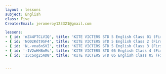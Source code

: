 ```yaml
--- 
layout : lessons 
subject: English
class: Five
CreaterEmail: jeromeroy123321@gmail.com

lessons: 
- { id: 'mZ44FTCLVIQ', title: 'KITE VICTERS STD 5 English Class 01 (First Bell-ഫസ്റ്റ് ബെല്‍)' }
- { id: 'NQ0zKdt9SF4', title: 'KITE VICTERS STD 5 English Class 2 (First Bell-ഫസ്റ്റ് ബെല്‍)' }
- { id: 'NL-vna6nSVI', title: 'KITE VICTERS STD 5 English Class 3 (First Bell-ഫസ്റ്റ് ബെല്‍)' }
- { id: '-IV2wHH8mMs', title: 'KITE VICTERS STD 05 English Class 4 (First Bell-ഫസ്റ്റ് ബെല്‍)' }
- { id: 'I5CSog25AD8', title: 'KITE VICTERS STD 05 English Class 05 (First Bell-ഫസ്റ്റ് ബെല്‍)' }


--- 
```


